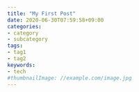```yaml
---
title: "My First Post"
date: 2020-06-30T07:59:58+09:00
categories:
- category
- subcategory
tags:
- tag1
- tag2
keywords:
- tech
#thumbnailImage: //example.com/image.jpg
---
```


<!--more-->
